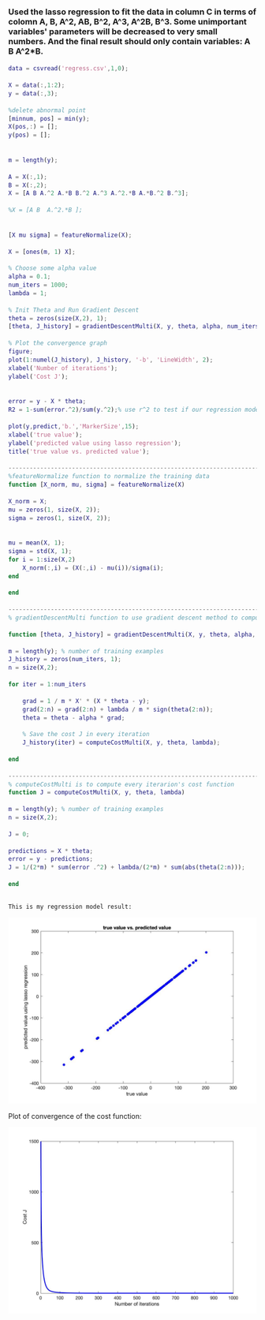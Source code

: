 ### Used the lasso regression to fit the data in column C in terms of colomn A, B, A^2, AB, B^2, A^3, A^2B, B^3. Some unimportant variables' parameters will be decreased to very small numbers. And the final result should only contain variables: A B  A^2*B.

```matlab
data = csvread('regress.csv',1,0);

X = data(:,1:2);
y = data(:,3);

%delete abnormal point
[minnum, pos] = min(y);
X(pos,:) = [];
y(pos) = [];


m = length(y);

A = X(:,1);
B = X(:,2);
X = [A B A.^2 A.*B B.^2 A.^3 A.^2.*B A.*B.^2 B.^3];

%X = [A B  A.^2.*B ];


[X mu sigma] = featureNormalize(X);

X = [ones(m, 1) X];

% Choose some alpha value
alpha = 0.1;
num_iters = 1000;
lambda = 1;

% Init Theta and Run Gradient Descent 
theta = zeros(size(X,2), 1);
[theta, J_history] = gradientDescentMulti(X, y, theta, alpha, num_iters, lambda);

% Plot the convergence graph
figure;
plot(1:numel(J_history), J_history, '-b', 'LineWidth', 2);
xlabel('Number of iterations');
ylabel('Cost J');


error = y - X * theta;
R2 = 1-sum(error.^2)/sum(y.^2);% use r^2 to test if our regression model is good enough or not

plot(y,predict,'b.','MarkerSize',15);
xlabel('true value');
ylabel('predicted value using lasso regression');
title('true value vs. predicted value');

-------------------------------------------------------------------------------------------------------------------
%featureNormalize function to normalize the training data
function [X_norm, mu, sigma] = featureNormalize(X)

X_norm = X;
mu = zeros(1, size(X, 2));
sigma = zeros(1, size(X, 2));


mu = mean(X, 1);
sigma = std(X, 1);
for i = 1:size(X,2)
    X_norm(:,i) = (X(:,i) - mu(i))/sigma(i);
end

end

-------------------------------------------------------------------------------------------------------------------
% gradientDescentMulti function to use gradient descent method to compute the theta(parameters) which minimize the cost function

function [theta, J_history] = gradientDescentMulti(X, y, theta, alpha, num_iters, lambda)

m = length(y); % number of training examples
J_history = zeros(num_iters, 1);
n = size(X,2);

for iter = 1:num_iters

    grad = 1 / m * X' * (X * theta - y);
    grad(2:n) = grad(2:n) + lambda / m * sign(theta(2:n));
    theta = theta - alpha * grad;

    % Save the cost J in every iteration    
    J_history(iter) = computeCostMulti(X, y, theta, lambda);

end

-------------------------------------------------------------------------------------------------------------------
% computeCostMulti is to compute every iterarion's cost function
function J = computeCostMulti(X, y, theta, lambda)

m = length(y); % number of training examples
n = size(X,2);

J = 0;

predictions = X * theta;
error = y - predictions;
J = 1/(2*m) * sum(error .^2) + lambda/(2*m) * sum(abs(theta(2:n)));

end
```

##
```
This is my regression model result:
```
![alt text](https://github.com/ruijunwu/moloco-exercise/blob/master/lasso.jpg "result")

Plot of convergence of the cost function:

![alt text](https://github.com/ruijunwu/moloco-exercise/blob/master/costfuction.jpg "costfunction")
